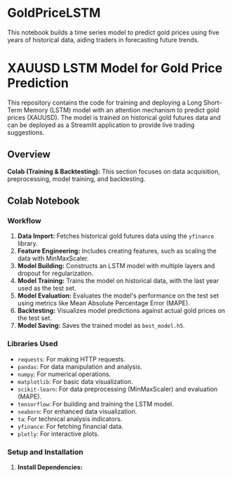 # GoldPriceLSTM
This notebook builds a time series model to predict gold prices using five years of historical data, aiding traders in forecasting future trends.

# XAUUSD LSTM Model for Gold Price Prediction

This repository contains the code for training and deploying a Long Short-Term Memory (LSTM) model with an attention mechanism to predict gold prices (XAUUSD). The model is trained on historical gold futures data and can be deployed as a Streamlit application to provide live trading suggestions.

## Overview

**Colab (Training & Backtesting):** This section focuses on data acquisition, preprocessing, model training, and backtesting.

## Colab Notebook

### Workflow

1.  **Data Import:** Fetches historical gold futures data using the `yfinance` library.
2.  **Feature Engineering:** Includes creating features, such as scaling the data with MinMaxScaler.
3.  **Model Building:** Constructs an LSTM model with multiple layers and dropout for regularization.
4.  **Model Training:** Trains the model on historical data, with the last year used as the test set.
5.  **Model Evaluation:** Evaluates the model's performance on the test set using metrics like Mean Absolute Percentage Error (MAPE).
6.  **Backtesting:** Visualizes model predictions against actual gold prices on the test set.
7.  **Model Saving:** Saves the trained model as `best_model.h5`.

### Libraries Used

*   `requests`: For making HTTP requests.
*   `pandas`: For data manipulation and analysis.
*   `numpy`: For numerical operations.
*   `matplotlib`: For basic data visualization.
*   `scikit-learn`: For data preprocessing (MinMaxScaler) and evaluation (MAPE).
*   `tensorflow`: For building and training the LSTM model.
*   `seaborn`: For enhanced data visualization.
*   `ta`: For technical analysis indicators.
*   `yfinance`: For fetching financial data.
*   `plotly`: For interactive plots.

### Setup and Installation

1.  **Install Dependencies:**
